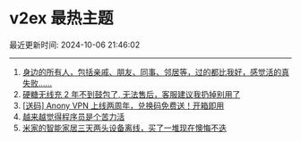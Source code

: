# v2ex 最热主题

最近更新时间: 2024-10-06 21:46:02

--- 
1. [身边的所有人，包括亲戚、朋友、同事、邻居等，过的都比我好，感觉活的真失败……](https://www.v2ex.com/t/1077868) 
2. [硬糖无线充 2 年不到鼓包了, 无法售后，客服建议我扔掉别用了](https://www.v2ex.com/t/1077853) 
3. [[送码] Anony VPN 上线两周年，兑换码免费送！开箱即用](https://www.v2ex.com/t/1077864) 
4. [越来越觉得程序员是个苦力活](https://www.v2ex.com/t/1077840) 
5. [米家的智能家居三天两头设备离线，买了一堆现在懊悔不迭](https://www.v2ex.com/t/1077839) 
